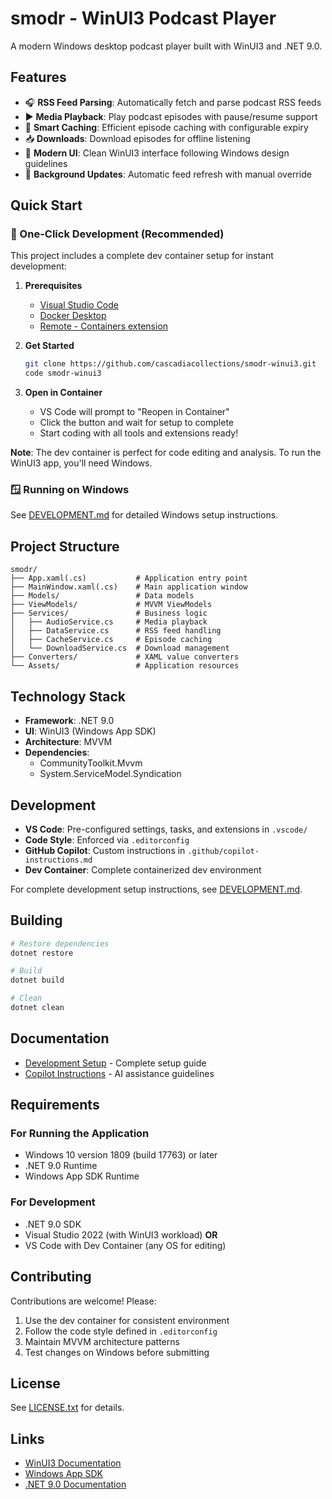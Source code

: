 # smodr - WinUI3 Podcast Player

A modern Windows desktop podcast player built with WinUI3 and .NET 9.0.

## Features

- 🎧 **RSS Feed Parsing**: Automatically fetch and parse podcast RSS feeds
- ▶️ **Media Playback**: Play podcast episodes with pause/resume support
- 💾 **Smart Caching**: Efficient episode caching with configurable expiry
- 📥 **Downloads**: Download episodes for offline listening
- 🎨 **Modern UI**: Clean WinUI3 interface following Windows design guidelines
- 🔄 **Background Updates**: Automatic feed refresh with manual override

## Quick Start

### 🚀 One-Click Development (Recommended)

This project includes a complete dev container setup for instant development:

1. **Prerequisites**
   - [Visual Studio Code](https://code.visualstudio.com/)
   - [Docker Desktop](https://www.docker.com/products/docker-desktop)
   - [Remote - Containers extension](https://marketplace.visualstudio.com/items?itemName=ms-vscode-remote.remote-containers)

2. **Get Started**
   ```bash
   git clone https://github.com/cascadiacollections/smodr-winui3.git
   code smodr-winui3
   ```

3. **Open in Container**
   - VS Code will prompt to "Reopen in Container"
   - Click the button and wait for setup to complete
   - Start coding with all tools and extensions ready!

**Note**: The dev container is perfect for code editing and analysis. To run the WinUI3 app, you'll need Windows.

### 🪟 Running on Windows

See [DEVELOPMENT.md](DEVELOPMENT.md) for detailed Windows setup instructions.

## Project Structure

```
smodr/
├── App.xaml(.cs)           # Application entry point
├── MainWindow.xaml(.cs)    # Main application window
├── Models/                 # Data models
├── ViewModels/             # MVVM ViewModels
├── Services/               # Business logic
│   ├── AudioService.cs     # Media playback
│   ├── DataService.cs      # RSS feed handling
│   ├── CacheService.cs     # Episode caching
│   └── DownloadService.cs  # Download management
├── Converters/             # XAML value converters
└── Assets/                 # Application resources
```

## Technology Stack

- **Framework**: .NET 9.0
- **UI**: WinUI3 (Windows App SDK)
- **Architecture**: MVVM
- **Dependencies**:
  - CommunityToolkit.Mvvm
  - System.ServiceModel.Syndication

## Development

- **VS Code**: Pre-configured settings, tasks, and extensions in `.vscode/`
- **Code Style**: Enforced via `.editorconfig`
- **GitHub Copilot**: Custom instructions in `.github/copilot-instructions.md`
- **Dev Container**: Complete containerized dev environment

For complete development setup instructions, see [DEVELOPMENT.md](DEVELOPMENT.md).

## Building

```bash
# Restore dependencies
dotnet restore

# Build
dotnet build

# Clean
dotnet clean
```

## Documentation

- [Development Setup](DEVELOPMENT.md) - Complete setup guide
- [Copilot Instructions](.github/copilot-instructions.md) - AI assistance guidelines

## Requirements

### For Running the Application
- Windows 10 version 1809 (build 17763) or later
- .NET 9.0 Runtime
- Windows App SDK Runtime

### For Development
- .NET 9.0 SDK
- Visual Studio 2022 (with WinUI3 workload) **OR**
- VS Code with Dev Container (any OS for editing)

## Contributing

Contributions are welcome! Please:

1. Use the dev container for consistent environment
2. Follow the code style defined in `.editorconfig`
3. Maintain MVVM architecture patterns
4. Test changes on Windows before submitting

## License

See [LICENSE.txt](LICENSE.txt) for details.

## Links

- [WinUI3 Documentation](https://learn.microsoft.com/windows/apps/winui/winui3/)
- [Windows App SDK](https://learn.microsoft.com/windows/apps/windows-app-sdk/)
- [.NET 9.0 Documentation](https://learn.microsoft.com/dotnet/core/whats-new/dotnet-9)